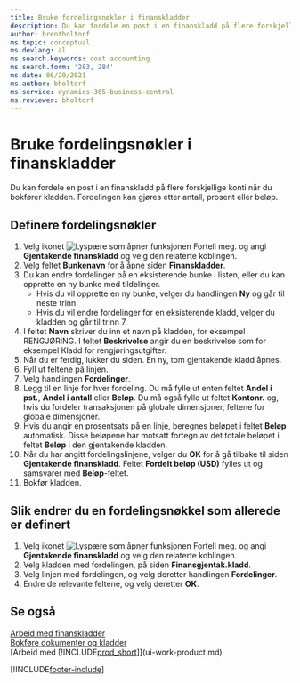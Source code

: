 ```yaml
---
title: Bruke fordelingsnøkler i finanskladder
description: Du kan fordele en post i en finanskladd på flere forskjellige konti når du bokfører kladden.
author: brentholtorf
ms.topic: conceptual
ms.devlang: al
ms.search.keywords: cost accounting
ms.search.form: '283, 284'
ms.date: 06/29/2021
ms.author: bholtorf
ms.service: dynamics-365-business-central
ms.reviewer: bholtorf
---
```

# <a name="use-allocation-keys-in-general-journals"></a>Bruke fordelingsnøkler i finanskladder
Du kan fordele en post i en finanskladd på flere forskjellige konti når du bokfører kladden. Fordelingen kan gjøres etter antall, prosent eller beløp.

## <a name="to-set-up-allocation-keys"></a>Definere fordelingsnøkler
1. Velg ikonet ![Lyspære som åpner funksjonen Fortell meg.](media/ui-search/search_small.png "Fortell hva du vil gjøre") og angi **Gjentakende finanskladd** og velg den relaterte koblingen.
2. Velg feltet **Bunkenavn** for å åpne siden **Finanskladder**.
3. Du kan endre fordelinger på en eksisterende bunke i listen, eller du kan opprette en ny bunke med tildelinger.
   * Hvis du vil opprette en ny bunke, velger du handlingen **Ny** og går til neste trinn.
   * Hvis du vil endre fordelinger for en eksisterende kladd, velger du kladden og går til trinn 7.    
4. I feltet **Navn** skriver du inn et navn på kladden, for eksempel RENGJØRING. I feltet **Beskrivelse** angir du en beskrivelse som for eksempel Kladd for rengjøringsutgifter.
5. Når du er ferdig, lukker du siden. En ny, tom gjentakende kladd åpnes.
6. Fyll ut feltene på linjen.
7. Velg handlingen **Fordelinger**.
8. Legg til en linje for hver fordeling. Du må fylle ut enten feltet **Andel i pst.**, **Andel i antall** eller **Beløp**. Du må også fylle ut feltet **Kontonr.** og, hvis du fordeler transaksjonen på globale dimensjoner, feltene for globale dimensjoner.
9. Hvis du angir en prosentsats på en linje, beregnes beløpet i feltet **Beløp** automatisk. Disse beløpene har motsatt fortegn av det totale beløpet i feltet **Beløp** i den gjentakende kladden.
10. Når du har angitt fordelingslinjene, velger du **OK** for å gå tilbake til siden **Gjentakende finanskladd**. Feltet **Fordelt beløp (USD)** fylles ut og samsvarer med **Beløp**-feltet.
11. Bokfør kladden.

## <a name="to-change-an-allocation-key-that-has-already-been-set-up"></a>Slik endrer du en fordelingsnøkkel som allerede er definert
1. Velg ikonet ![Lyspære som åpner funksjonen Fortell meg.](media/ui-search/search_small.png "Fortell hva du vil gjøre") og angi **Gjentakende finanskladd** og velg den relaterte koblingen.
2. Velg kladden med fordelingen, på siden **Finansgjentak.kladd**.
3. Velg linjen med fordelingen, og velg deretter handlingen **Fordelinger**.
4. Endre de relevante feltene, og velg deretter **OK**.

## <a name="see-also"></a>Se også
[Arbeid med finanskladder](ui-work-general-journals.md)  
[Bokføre dokumenter og kladder](ui-post-documents-journals.md)  
[Arbeid med [!INCLUDE[prod_short](includes/prod_short.md)]](ui-work-product.md)


[!INCLUDE[footer-include](includes/footer-banner.md)]
